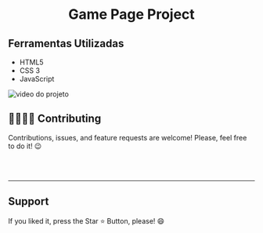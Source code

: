 <h1 align="center"> Game Page Project </h1> 


## Ferramentas Utilizadas
- HTML5
- CSS 3
- JavaScript

<img src="src/video/sao-project.gif" alt="video do projeto">


## 🫱🏻‍🫲🏻 Contributing
<p> Contributions, issues, and feature requests are welcome! Please, feel free to do it! 😉 </p>

<br>

<br>
<hr>
<h2> Support </h2>
<p> If you liked it, press the Star ⭐ Button, please! 😄 </p>
